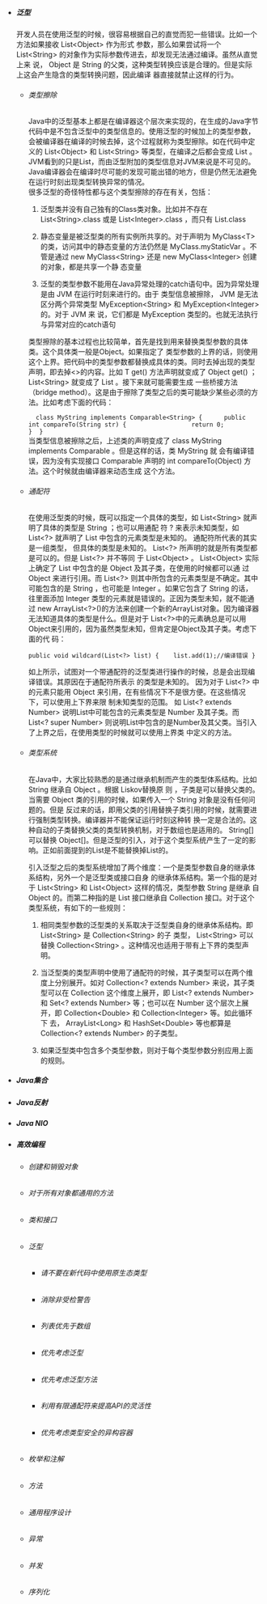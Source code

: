 * ##### 泛型

  开发人员在使用泛型的时候，很容易根据自己的直觉而犯一些错误。比如一个方法如果接收 List&lt;Object&gt; 作为形式 参数，那么如果尝试将一个 List&lt;String&gt; 的对象作为实际参数传进去，却发现无法通过编译。虽然从直觉上来 说， Object 是 String 的父类，这种类型转换应该是合理的。但是实际上这会产生隐含的类型转换问题，因此编译 器直接就禁止这样的行为。

  * ###### 类型擦除

    Java中的泛型基本上都是在编译器这个层次来实现的，在生成的Java字节代码中是不包含泛型中的类型信息的。使用泛型的时候加上的类型参数，会被编译器在编译的时候去掉，这个过程就称为类型擦除。如在代码中定义的 List&lt;Object&gt; 和 List&lt;String&gt; 等类型，在编译之后都会变成 List 。JVM看到的只是List，而由泛型附加的类型信息对JVM来说是不可见的。Java编译器会在编译时尽可能的发现可能出错的地方，但是仍然无法避免在运行时刻出现类型转换异常的情况。  
    很多泛型的奇怪特性都与这个类型擦除的存在有关，包括：

    1. 泛型类并没有自己独有的Class类对象。比如并不存在 List&lt;String&gt;.class 或是 List&lt;Integer&gt;.class ，而只有 List.class 

    2. 静态变量是被泛型类的所有实例所共享的。对于声明为 MyClass&lt;T&gt; 的类，访问其中的静态变量的方法仍然是 MyClass.myStaticVar 。不管是通过 new MyClass&lt;String&gt; 还是 new MyClass&lt;Integer&gt; 创建的对象，都是共享一个静 态变量

    3. 泛型的类型参数不能用在Java异常处理的catch语句中。因为异常处理是由 JVM 在运行时刻来进行的。由于 类型信息被擦除， JVM 是无法区分两个异常类型 MyException&lt;String&gt; 和 MyException&lt;Integer&gt; 的。对于 JVM 来 说，它们都是  MyException 类型的。也就无法执行与异常对应的catch语句

    类型擦除的基本过程也比较简单，首先是找到用来替换类型参数的具体类。这个具体类一般是Object。如果指定了 类型参数的上界的话，则使用这个上界。把代码中的类型参数都替换成具体的类。同时去掉出现的类型声明，即去掉&lt;&gt;的内容。比如 T get\(\) 方法声明就变成了 Object get\(\) ； List&lt;String&gt; 就变成了 List 。接下来就可能需要生成 一些桥接方法（bridge method）。这是由于擦除了类型之后的类可能缺少某些必须的方法。比如考虑下面的代码：  
    `  class MyString implements Comparable<String> {      public int compareTo(String str) {                  return 0;          }  }`  
    当类型信息被擦除之后，上述类的声明变成了 class MyString implements Comparable 。但是这样的话，类 MyString 就 会有编译错误，因为没有实现接口 Comparable 声明的 int compareTo\(Object\) 方法。这个时候就由编译器来动态生成 这个方法。

  * ###### 通配符

    在使用泛型类的时候，既可以指定一个具体的类型，如 List&lt;String&gt; 就声明了具体的类型是 String ；也可以用通配 符 ? 来表示未知类型，如 List&lt;?&gt; 就声明了 List 中包含的元素类型是未知的。 通配符所代表的其实是一组类型， 但具体的类型是未知的。 List&lt;?&gt; 所声明的就是所有类型都是可以的。但是 List&lt;?&gt; 并不等同    于 List&lt;Object&gt; 。 List&lt;Object&gt; 实际上确定了 List 中包含的是 Object 及其子类，在使用的时候都可以通 过 Object 来进行引用。而 List&lt;?&gt; 则其中所包含的元素类型是不确定。其中可能包含的是 String ，也可能是 Integer 。如果它包含了 String 的话，往里面添加 Integer 类型的元素就是错误的。正因为类型未知，就不能通过 new ArrayList&lt;?&gt;\(\)的方法来创建一个新的ArrayList对象。因为编译器无法知道具体的类型是什么。但是对于 List&lt;?&gt;中的元素确总是可以用Object来引用的，因为虽然类型未知，但肯定是Object及其子类。考虑下面的代 码：

    `public void wildcard(List<?> list) {    list.add(1);//编译错误 }    `

    如上所示，试图对一个带通配符的泛型类进行操作的时候，总是会出现编译错误。其原因在于通配符所表示 的类型是未知的。    因为对于 List&lt;?&gt; 中的元素只能用 Object 来引用，在有些情况下不是很方便。在这些情况下，可以使用上下界来限 制未知类型的范围。 如  List&lt;? extends Number&gt; 说明List中可能包含的元素类型是 Number 及其子类。而 List&lt;? super Number&gt; 则说明List中包含的是Number及其父类。当引入了上界之后，在使用类型的时候就可以使用上界类 中定义的方法。

  * ###### 类型系统

    在Java中，大家比较熟悉的是通过继承机制而产生的类型体系结构。比如 String 继承自 Object 。根据 Liskov替换原 则 ，子类是可以替换父类的。当需要 Object 类的引用的时候，如果传入一个 String 对象是没有任何问题的。但是 反过来的话，即用父类的引用替换子类引用的时候，就需要进行强制类型转换。编译器并不能保证运行时刻这种转 换一定是合法的。这种自动的子类替换父类的类型转换机制，对于数组也是适用的。 String\[\]可以替换 Object\[\]。但是泛型的引入，对于这个类型系统产生了一定的影响。正如前面提到的List是不能替换掉List的。  
    引入泛型之后的类型系统增加了两个维度：一个是类型参数自身的继承体系结构，另外一个是泛型类或接口自身 的继承体系结构。第一个指的是对于  List&lt;String&gt; 和 List&lt;Object&gt; 这样的情况，类型参数 String 是继承 自 Object 的。而第二种指的是  List 接口继承自 Collection 接口。对于这个类型系统，有如下的一些规则：

    1. 相同类型参数的泛型类的关系取决于泛型类自身的继承体系结构。即 List&lt;String&gt; 是 Collection&lt;String&gt;  的子 类型， List&lt;String&gt; 可以替换 Collection&lt;String&gt; 。这种情况也适用于带有上下界的类型声明。

    2. 当泛型类的类型声明中使用了通配符的时候，其子类型可以在两个维度上分别展开。如对 Collection&lt;? extends Number&gt; 来说，其子类型可以在 Collection 这个维度上展开，即 List&lt;? extends Number&gt; 和 Set&lt;? extends Number&gt; 等；也可以在 Number 这个层次上展开，即 Collection&lt;Double&gt; 和 Collection&lt;Integer&gt; 等。如此循环下 去， ArrayList&lt;Long&gt; 和  HashSet&lt;Double&gt; 等也都算是 Collection&lt;? extends Number&gt; 的子类型。

    3. 如果泛型类中包含多个类型参数，则对于每个类型参数分别应用上面的规则。

* ##### Java集合
* ##### Java反射
* ##### Java NIO
* ##### 高效编程

  * ###### 创建和销毁对象
  * ###### 对于所有对象都通用的方法
  * ###### 类和接口
  * ###### 泛型

    * ###### 请不要在新代码中使用原生态类型
    * ###### 消除非受检警告
    * ###### 列表优先于数组
    * ###### 优先考虑泛型
    * ###### 优先考虑泛型方法
    * ###### 利用有限通配符来提高API的灵活性
    * ###### 优先考虑类型安全的异构容器
  * ###### 枚举和注解
  * ###### 方法
  * ###### 通用程序设计
  * ###### 异常
  * ###### 并发
  * ###### 序列化



